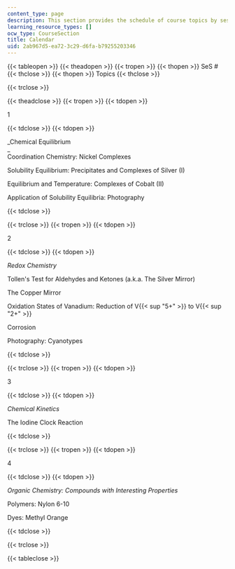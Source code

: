 ```yaml
---
content_type: page
description: This section provides the schedule of course topics by session.
learning_resource_types: []
ocw_type: CourseSection
title: Calendar
uid: 2ab967d5-ea72-3c29-d6fa-b79255203346
---
```


{{< tableopen >}}
{{< theadopen >}}
{{< tropen >}}
{{< thopen >}}
SeS #
{{< thclose >}}
{{< thopen >}}
Topics
{{< thclose >}}

{{< trclose >}}

{{< theadclose >}}
{{< tropen >}}
{{< tdopen >}}


1


{{< tdclose >}}
{{< tdopen >}}


_Chemical Equilibrium  
_  
Coordination Chemistry: Nickel Complexes

Solubility Equilibrium: Precipitates and Complexes of Silver (I)

Equilibrium and Temperature: Complexes of Cobalt (II)

Application of Solubility Equilibria: Photography


{{< tdclose >}}

{{< trclose >}}
{{< tropen >}}
{{< tdopen >}}


2


{{< tdclose >}}
{{< tdopen >}}


_Redox Chemistry_

Tollen's Test for Aldehydes and Ketones (a.k.a. The Silver Mirror)

The Copper Mirror

Oxidation States of Vanadium: Reduction of V{{< sup "5+" >}} to V{{< sup "2+" >}}

Corrosion

Photography: Cyanotypes


{{< tdclose >}}

{{< trclose >}}
{{< tropen >}}
{{< tdopen >}}


3


{{< tdclose >}}
{{< tdopen >}}


_Chemical Kinetics_

The Iodine Clock Reaction


{{< tdclose >}}

{{< trclose >}}
{{< tropen >}}
{{< tdopen >}}


4


{{< tdclose >}}
{{< tdopen >}}


_Organic Chemistry: Compounds with Interesting Properties_

Polymers: Nylon 6-10

Dyes: Methyl Orange


{{< tdclose >}}

{{< trclose >}}

{{< tableclose >}}